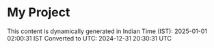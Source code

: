 # My Project

This content is dynamically generated in Indian Time (IST): 2025-01-01 02:00:31 IST
Converted to UTC: 2024-12-31 20:30:31 UTC
